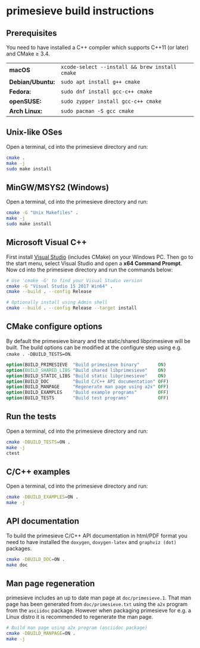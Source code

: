 # primesieve build instructions

## Prerequisites

You need to have installed a C++ compiler which supports C++11 (or later) and CMake ≥ 3.4.

<table>
    <tr>
        <td><b>macOS</b></td>
        <td><code>xcode-select --install && brew install cmake</code></td>
    </tr>
    <tr>
        <td><b>Debian/Ubuntu:</b></td>
        <td><code>sudo apt install g++ cmake</code></td>
    </tr>
    <tr>
        <td><b>Fedora:</b></td>
        <td><code>sudo dnf install gcc-c++ cmake</code></td>
    </tr>
    <tr>
        <td><b>openSUSE:</b></td>
        <td><code>sudo zypper install gcc-c++ cmake</code></td>
    </tr>
    <tr>
        <td><b>Arch Linux:</b></td>
        <td><code>sudo pacman -S gcc cmake</code></td>
    </tr>
</table>

## Unix-like OSes

Open a terminal, cd into the primesieve directory and run:

```bash
cmake .
make -j
sudo make install
```

## MinGW/MSYS2 (Windows)

Open a terminal, cd into the primesieve directory and run:

```bash
cmake -G "Unix Makefiles" .
make -j
sudo make install
```

## Microsoft Visual C++

First install [Visual Studio](https://visualstudio.microsoft.com/downloads/)
(includes CMake) on your Windows PC. Then go to the start menu, select Visual
Studio and open a **x64 Command Prompt**. Now cd into the primesieve directory
and run the commands below:

```bash
# Use 'cmake -G' to find your Visual Studio version
cmake -G "Visual Studio 15 2017 Win64" .
cmake --build . --config Release

# Optionally install using Admin shell
cmake --build . --config Release --target install
```

## CMake configure options

By default the primesieve binary and the static/shared libprimesieve will be
built. The build options can be modified at the configure step using e.g.
```cmake . -DBUILD_TESTS=ON```.

```CMake
option(BUILD_PRIMESIEVE  "Build primesieve binary"       ON)
option(BUILD_SHARED_LIBS "Build shared libprimesieve"    ON)
option(BUILD_STATIC_LIBS "Build static libprimesieve"    ON)
option(BUILD_DOC         "Build C/C++ API documentation" OFF)
option(BUILD_MANPAGE     "Regenerate man page using a2x" OFF)
option(BUILD_EXAMPLES    "Build example programs"        OFF)
option(BUILD_TESTS       "Build test programs"           OFF)
```

## Run the tests

Open a terminal, cd into the primesieve directory and run:

```bash
cmake -DBUILD_TESTS=ON .
make -j
ctest
```

## C/C++ examples

Open a terminal, cd into the primesieve directory and run:

```bash
cmake -DBUILD_EXAMPLES=ON .
make -j
```

## API documentation

To build the primesieve C/C++ API documentation in html/PDF format
you need to have installed the ```doxygen```, ```doxygen-latex``` and
```graphviz (dot)``` packages.

```bash
cmake -DBUILD_DOC=ON .
make doc
```

## Man page regeneration

primesieve includes an up to date man page at ```doc/primesieve.1```.
That man page has been generated from ```doc/primesieve.txt``` using
the ```a2x``` program from the ```asciidoc``` package. However when
packaging primesieve for e.g. a Linux distro it is recommended to
regenerate the man page.

```bash
# Build man page using a2x program (asciidoc package)
cmake -DBUILD_MANPAGE=ON .
make -j
```
